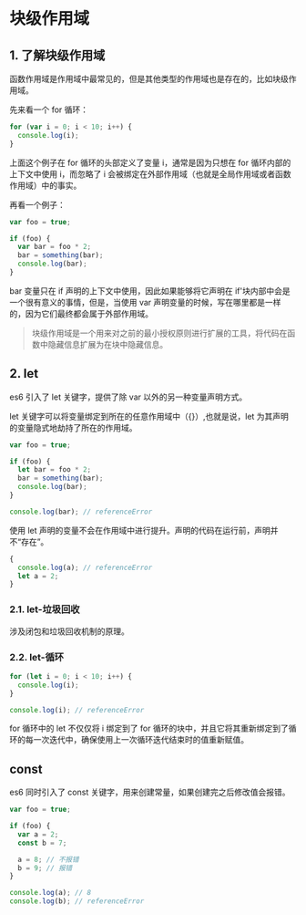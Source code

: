 # 块级作用域

## 1. 了解块级作用域

函数作用域是作用域中最常见的，但是其他类型的作用域也是存在的，比如块级作用域。

先来看一个 for 循环：

```js
for (var i = 0; i < 10; i++) {
  console.log(i);
}
```

上面这个例子在 for 循环的头部定义了变量 i，通常是因为只想在 for 循环内部的上下文中使用 i，而忽略了 i 会被绑定在外部作用域（也就是全局作用域或者函数作用域）中的事实。

再看一个例子：

```js
var foo = true;

if (foo) {
  var bar = foo * 2;
  bar = something(bar);
  console.log(bar);
}
```

bar 变量只在 if 声明的上下文中使用，因此如果能够将它声明在 if'块内部中会是一个很有意义的事情，但是，当使用 var 声明变量的时候，写在哪里都是一样的，因为它们最终都会属于外部作用域。

> 块级作用域是一个用来对之前的最小授权原则进行扩展的工具，将代码在函数中隐藏信息扩展为在块中隐藏信息。

## 2. let

es6 引入了 let 关键字，提供了除 var 以外的另一种变量声明方式。

let 关键字可以将变量绑定到所在的任意作用域中（{}）,也就是说，let 为其声明的变量隐式地劫持了所在的作用域。

```js
var foo = true;

if (foo) {
  let bar = foo * 2;
  bar = something(bar);
  console.log(bar);
}

console.log(bar); // referenceError
```

使用 let 声明的变量不会在作用域中进行提升。声明的代码在运行前，声明并不“存在”。

```js
{
  console.log(a); // referenceError
  let a = 2;
}
```

### 2.1. let-垃圾回收

涉及闭包和垃圾回收机制的原理。

### 2.2. let-循环

```js
for (let i = 0; i < 10; i++) {
  console.log(i);
}

console.log(i); // referenceError
```

for 循环中的 let 不仅仅将 i 绑定到了 for 循环的块中，并且它将其重新绑定到了循环的每一次迭代中，确保使用上一次循环迭代结束时的值重新赋值。

## const

es6 同时引入了 const 关键字，用来创建常量，如果创建完之后修改值会报错。

```js
var foo = true;

if (foo) {
  var a = 2;
  const b = 7;

  a = 8; // 不报错
  b = 9; // 报错
}

console.log(a); // 8
console.log(b); // referenceError
```
